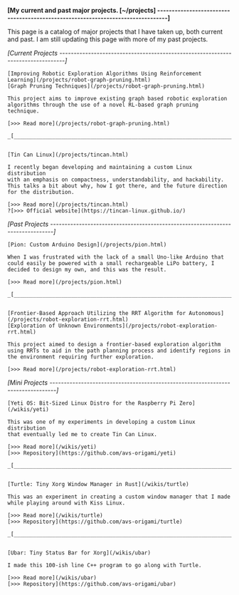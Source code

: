 **[My current and past major projects.                                 [~/projects]
--------------------------------------------------------------------------------]**

This page is a catalog of major projects that I have taken up, both current and
past. I am still updating this page with more of my past projects.


*[Current Projects
--------------------------------------------------------------------------------]*


    [Improving Robotic Exploration Algorithms Using Reinforcement Learning](/projects/robot-graph-pruning.html)
    [Graph Pruning Techniques](/projects/robot-graph-pruning.html)

    This project aims to improve existing graph based robotic exploration
    algorithms through the use of a novel RL-based graph pruning technique.

    [>>> Read more](/projects/robot-graph-pruning.html)

    _[________________________________________________________________________]_


    [Tin Can Linux](/projects/tincan.html)

    I recently began developing and maintaining a custom Linux distribution
    with an emphasis on compactness, understandability, and hackability.
    This talks a bit about why, how I got there, and the future direction
    for the distribution.

    [>>> Read more](/projects/tincan.html)
    ?[>>> Official website](https://tincan-linux.github.io/)



*[Past Projects
-------------------------------------------------------------------------------]*


    [Pion: Custom Arduino Design](/projects/pion.html)

    When I was frustrated with the lack of a small Uno-like Arduino that
    could easily be powered with a small rechargeable LiPo battery, I
    decided to design my own, and this was the result.

    [>>> Read more](/projects/pion.html)

    _[________________________________________________________________________]_


    [Frontier-Based Approach Utilizing the RRT Algorithm for Autonomous](/projects/robot-exploration-rrt.html)
    [Exploration of Unknown Environments](/projects/robot-exploration-rrt.html)

    This project aimed to design a frontier-based exploration algorithm
    using RRTs to aid in the path planning process and identify regions in
    the environment requiring further exploration.

    [>>> Read more](/projects/robot-exploration-rrt.html)



*[Mini Projects
--------------------------------------------------------------------------------]*


    [Yeti OS: Bit-Sized Linux Distro for the Raspberry Pi Zero](/wikis/yeti)

    This was one of my experiments in developing a custom Linux distribution
    that eventually led me to create Tin Can Linux.

    [>>> Read more](/wikis/yeti)
    [>>> Repository](https://github.com/avs-origami/yeti)

    _[________________________________________________________________________]_


    [Turtle: Tiny Xorg Window Manager in Rust](/wikis/turtle)

    This was an experiment in creating a custom window manager that I made
    while playing around with Kiss Linux.

    [>>> Read more](/wikis/turtle)
    [>>> Repository](https://github.com/avs-origami/turtle)

    _[________________________________________________________________________]_


    [Ubar: Tiny Status Bar for Xorg](/wikis/ubar)

    I made this 100-ish line C++ program to go along with Turtle.

    [>>> Read more](/wikis/ubar)
    [>>> Repository](https://github.com/avs-origami/ubar)

